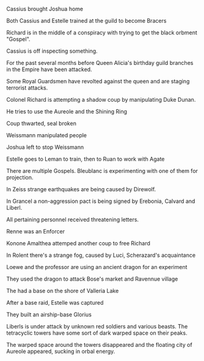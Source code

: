 

Cassius brought Joshua home

Both Cassius and Estelle trained at the guild to become Bracers 

Richard is in the middle of a conspiracy with trying to get the black orbment "Gospel".

Cassius is off inspecting something.

For the past several months before Queen Alicia's birthday
guild branches in the Empire have been attacked.

Some Royal Guardsmen have revolted against the queen and are staging terrorist attacks.

Colonel Richard is attempting a shadow coup by manipulating Duke Dunan.

He tries to use the Aureole and the Shining Ring

Coup thwarted, seal broken

Weissmann manipulated people

Joshua left to stop Weissmann

Estelle goes to Leman to train, then to Ruan to work with Agate

There are multiple Gospels. Bleublanc is experimenting with one of them for projection.

In Zeiss strange earthquakes are being caused by Direwolf.

In Grancel a non-aggression pact is being signed by Erebonia, Calvard and Liberl.

All pertaining personnel received threatening letters.

Renne was an Enforcer

Konone Amalthea attemped another coup to free Richard

In Rolent there's a strange fog, caused by Luci, Scherazard's acquaintance

Loewe and the professor are using an ancient dragon for an experiment

They used the dragon to attack Bose's market and Ravennue village

The had a base on the shore of Valleria Lake

After a base raid, Estelle was captured

They built an airship-base Glorius

Liberls is under attack by unknown red soldiers and various beasts. The tetracyclic towers have some sort of dark warped space on their peaks.

The warped space around the towers disappeared and the floating city of Aureole appeared, sucking in orbal energy.